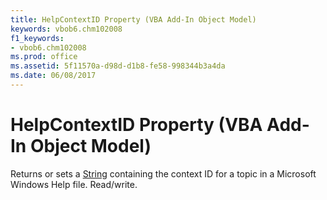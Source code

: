 ```yaml
---
title: HelpContextID Property (VBA Add-In Object Model)
keywords: vbob6.chm102008
f1_keywords:
- vbob6.chm102008
ms.prod: office
ms.assetid: 5f11570a-d98d-d1b8-fe58-998344b3a4da
ms.date: 06/08/2017
---
```



# HelpContextID Property (VBA Add-In Object Model)



Returns or sets a [String](../../Glossary/vbe-glossary.md) containing the context ID for a topic in a Microsoft Windows Help file. Read/write.

